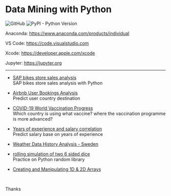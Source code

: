 # Data Mining with Python

![GitHub](https://img.shields.io/github/license/mashape/apistatus.svg)
![PyPI - Python Version](https://img.shields.io/pypi/pyversions/Django.svg)

Anaconda: https://www.anaconda.com/products/individual

VS Code: https://code.visualstudio.com

Xcode: https://developer.apple.com/xcode

Jupyter: https://jupyter.org

---

- [SAP bikes store sales analysis](https://github.com/yasinnaal/Python-Data-Mining/blob/main/sap_bikes_store_sales_analysis/sap-bikes-store-sales-analysis.ipynb)<br> SAP bikes store sales analysis with Python

- [Airbnb User Bookings Analysis](https://github.com/yasinnaal/Python-Data-Mining/tree/main/Airbnb-Bookings) <br> Predict user country destination

- [COVID-19 World Vaccination Progress](https://github.com/yasinnaal/Python-Data-Mining/blob/main/COVID19-Vaccination-Progress/covid-19-world-vaccination-progress.ipynb) <br> Which country is using what vaccine? where the vaccination programme is more advanced?

- [Years of experience and salary correlation](https://github.com/yasinnaal/Python-Data-Mining/blob/main/years-of-experience-and-salary-correlation/years-of-experience-and-salary-correlation.ipynb) <br> Predict salary base on years of experience

- [Weather Data History Analysis - Sweden](https://github.com/yasinnaal/Python-Data-Mining/blob/main/weather-data-history-analysis-sweden.ipynb)

- [rolling simulation of two 6 sided dice](https://github.com/yasinnaal/Python-Data-Mining/blob/main/rolling-simulation-of-two-6-sided-dice.ipynb) <br> Practice on Python random library

- [Creating and Manipulating 1D & 2D Arrays](https://github.com/yasinnaal/Python-Data-Mining/blob/main/matrix-multiplication-numpy.ipynb)

<br>



Thanks
